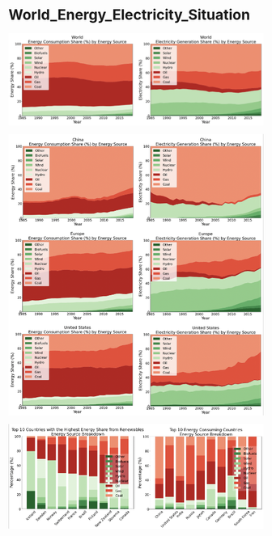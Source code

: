# World_Energy_Electricity_Situation

![image 8](/images/image8.png)

![image 7](/images/image7.png)

![image 10](/images/image10.png)
